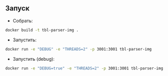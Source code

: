 ## Запуск
- Собрать:
```bash
docker build -t tbl-parser-img .
```

- Запустить:
```bash
docker run -e "DEBUG" -e "THREADS=2" -p 3001:3001 tbl-parser-img
```

- Запустить (debug):
```bash
docker run -e "DEBUG=true" -e "THREADS=2" -p 3001:3001 tbl-parser-img
```
